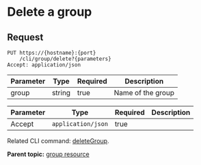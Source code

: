# Delete a group

## Request

```
PUT https://{hostname}:{port}
    /cli/group/delete?{parameters}
Accept: application/json

```

|Parameter|Type|Required|Description|
|---------|----|--------|-----------|
|group|string|true|Name of the group|

|Parameter|Type|Required|Description|
|---------|----|--------|-----------|
|Accept|`application/json`|true| |

Related CLI command: [deleteGroup](udclient_deletegroup.md).

**Parent topic:** [group resource](../../com.ibm.udeploy.api.doc/topics/rest_cli_group.md)

